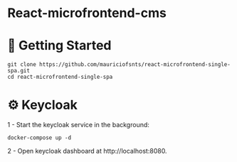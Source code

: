 # React-microfrontend-cms


# 🚀 Getting Started

```
git clone https://github.com/mauriciofsnts/react-microfrontend-single-spa.git
cd react-microfrontend-single-spa
```

# ⚙️ Keycloak

1 - Start the keycloak service in the background:

```docker-compose up -d```

2 - Open keycloak dashboard at http://localhost:8080.
 

